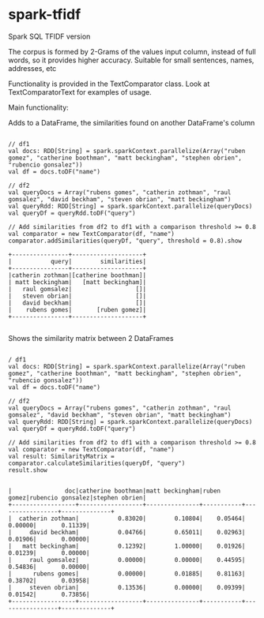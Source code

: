 # spark-tfidf

Spark SQL TFIDF version

The corpus is formed by 2-Grams of the values input column, instead of full words, so it provides higher accuracy.
Suitable for small sentences, names, addresses, etc

Functionality is provided in the TextComparator class. Look at TextComparatorText for examples of usage.


Main functionality:


Adds to a DataFrame, the similarities found on another DataFrame's column

```

// df1
val docs: RDD[String] = spark.sparkContext.parallelize(Array("ruben gomez", "catherine boothman", "matt beckingham", "stephen obrien", "rubencio gonsalez"))
val df = docs.toDF("name")

// df2
val queryDocs = Array("rubens gomes", "catherin zothman", "raul gomsalez", "david beckham", "steven obrian", "matt beckingham")
val queryRdd: RDD[String] = spark.sparkContext.parallelize(queryDocs)
val queryDf = queryRdd.toDF("query")

// Add similarities from df2 to df1 with a comparison threshold >= 0.8
val comparator = new TextComparator(df, "name")
comparator.addSimilarities(queryDf, "query", threshold = 0.8).show

+----------------+--------------------+
|           query|        similarities|
+----------------+--------------------+
|catherin zothman|[catherine boothman]|
| matt beckingham|   [matt beckingham]|
|   raul gomsalez|                  []|
|   steven obrian|                  []|
|   david beckham|                  []|
|    rubens gomes|       [ruben gomez]|
+----------------+--------------------+


```


Shows the similarity matrix between 2 DataFrames

```

/ df1
val docs: RDD[String] = spark.sparkContext.parallelize(Array("ruben gomez", "catherine boothman", "matt beckingham", "stephen obrien", "rubencio gonsalez"))
val df = docs.toDF("name")

// df2
val queryDocs = Array("rubens gomes", "catherin zothman", "raul gomsalez", "david beckham", "steven obrian", "matt beckingham")
val queryRdd: RDD[String] = spark.sparkContext.parallelize(queryDocs)
val queryDf = queryRdd.toDF("query")

// Add similarities from df2 to df1 with a comparison threshold >= 0.8
val comparator = new TextComparator(df, "name")
val result: SimilarityMatrix = comparator.calculateSimilarities(queryDf, "query")
result.show


|               doc|catherine boothman|matt beckingham|ruben gomez|rubencio gonsalez|stephen obrien|
+------------------+------------------+---------------+-----------+-----------------+--------------+
|  catherin zothman|           0.83020|        0.10804|    0.05464|          0.00000|       0.11339|
|     david beckham|           0.04766|        0.65011|    0.02963|          0.01906|       0.00000|
|   matt beckingham|           0.12392|        1.00000|    0.01926|          0.01239|       0.00000|
|     raul gomsalez|           0.00000|        0.00000|    0.44595|          0.54836|       0.00000|
|      rubens gomes|           0.00000|        0.01885|    0.81163|          0.38702|       0.03958|
|     steven obrian|           0.13536|        0.00000|    0.09399|          0.01542|       0.73856|
+------------------+------------------+---------------+-----------+-----------------+--------------+

```